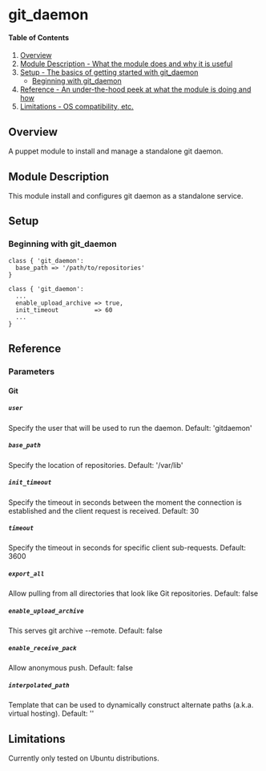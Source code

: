 # git_daemon

#### Table of Contents

1. [Overview](#overview)
2. [Module Description - What the module does and why it is useful](#module-description)
3. [Setup - The basics of getting started with git_daemon](#setup)
    * [Beginning with git_daemon](#beginning-with-git_daemon)
4. [Reference - An under-the-hood peek at what the module is doing and how](#reference)
5. [Limitations - OS compatibility, etc.](#limitations)

## Overview

A puppet module to install and manage a standalone git daemon.

## Module Description

This module install and configures git daemon as a standalone service.

## Setup

### Beginning with git_daemon

```puppet
class { 'git_daemon':
  base_path => '/path/to/repositories'
}
```

```puppet
class { 'git_daemon':
  ...
  enable_upload_archive => true,
  init_timeout          => 60
  ...
}
```

## Reference

### Parameters

#### Git
##### `user`
Specify the user that will be used to run the daemon. Default: 'gitdaemon'
##### `base_path`
Specify the location of repositories. Default: '/var/lib'
##### `init_timeout`
Specify the timeout in seconds between the moment the connection is established and the client request is received. Default: 30
##### `timeout`
Specify the timeout in seconds for specific client sub-requests. Default: 3600
##### `export_all`
Allow pulling from all directories that look like Git repositories. Default: false
##### `enable_upload_archive`
This serves git archive --remote. Default: false
##### `enable_receive_pack`
Allow anonymous push. Default: false
##### `interpolated_path`
Template that can be used to dynamically construct alternate paths (a.k.a. virtual hosting). Default: ''

## Limitations

Currently only tested on Ubuntu distributions.
